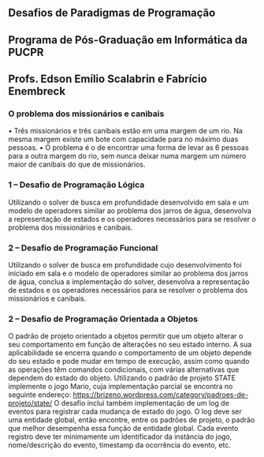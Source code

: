 ## Desafios de Paradigmas de Programação
## Programa de Pós-Graduação em Informática da PUCPR
## Profs. Edson Emílio Scalabrin e Fabrício Enembreck

### O problema dos missionários e canibais
• Três missionários e três canibais estão em uma margem de um rio. Na
mesma margem existe um bote com capacidade para no máximo duas
pessoas.
• O problema é o de encontrar uma forma de levar as 6 pessoas para a
outra margem do rio, sem nunca deixar numa margem um número maior
de canibais do que de missionários.

### 1 – Desafio de Programação Lógica
Utilizando o solver de busca em profundidade desenvolvido em sala e um
modelo de operadores similar ao problema dos jarros de água, desenvolva a
representação de estados e os operadores necessários para se resolver o
problema dos missionários e canibais.

### 2 – Desafio de Programação Funcional
Utilizando o solver de busca em profundidade cujo desenvolvimento foi iniciado
em sala e o modelo de operadores similar ao problema dos jarros de água,
conclua a implementação do solver, desenvolva a representação de estados e os
operadores necessários para se resolver o problema dos missionários e canibais.

### 2 – Desafio de Programação Orientada a Objetos
O padrão de projeto orientado a objetos permitir que um objeto alterar o seu
comportamento em função de alterações no seu estado interno. A sua
aplicabilidade se encerra quando o comportamento de um objeto depende do
seu estado e pode mudar em tempo de execução, assim como quando as
operações têm comandos condicionais, com várias alternativas que dependem
do estado do objeto. Utilizando o padrão de projeto STATE implemente o jogo
Mario, cuja implementação parcial se encontra no seguinte endereço:
https://brizeno.wordpress.com/category/padroes-de-projeto/state/
O desafio inclui também implementação de um log de eventos para registrar
cada mudança de estado do jogo. O log deve ser uma entidade global, então
encontre, entre os padrões de projeto, o padrão que melhor desempenha essa
função de entidade global. Cada evento registro deve ter minimamente um
identificador da instância do jogo, nome/descrição do evento, timestamp da
ocorrência do evento, etc.
